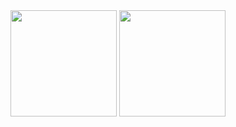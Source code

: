<div align="center">
<span>  </span>
<img height="170px" src="https://github-readme-stats.vercel.app/api?username=KurisuNya" />
<img height="170px" src="https://github-readme-stats.vercel.app/api/top-langs/?username=KurisuNya&layout=compact&langs_count=8" />
<span>  </span>
</div>
